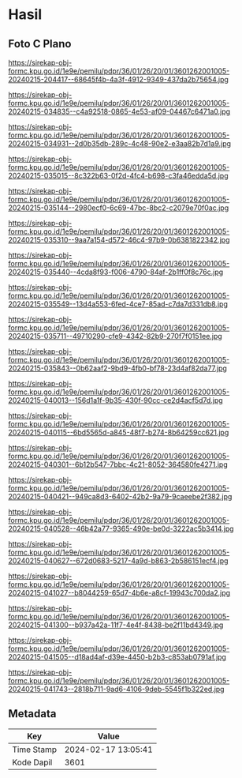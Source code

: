 # Hasil

## Foto C Plano

https://sirekap-obj-formc.kpu.go.id/1e9e/pemilu/pdpr/36/01/26/20/01/3601262001005-20240215-204417--68645f4b-4a3f-4912-9349-437da2b75654.jpg

https://sirekap-obj-formc.kpu.go.id/1e9e/pemilu/pdpr/36/01/26/20/01/3601262001005-20240215-034835--c4a92518-0865-4e53-af09-04467c6471a0.jpg

https://sirekap-obj-formc.kpu.go.id/1e9e/pemilu/pdpr/36/01/26/20/01/3601262001005-20240215-034931--2d0b35db-289c-4c48-90e2-e3aa82b7d1a9.jpg

https://sirekap-obj-formc.kpu.go.id/1e9e/pemilu/pdpr/36/01/26/20/01/3601262001005-20240215-035015--8c322b63-0f2d-4fc4-b698-c3fa46edda5d.jpg

https://sirekap-obj-formc.kpu.go.id/1e9e/pemilu/pdpr/36/01/26/20/01/3601262001005-20240215-035144--2980ecf0-6c69-47bc-8bc2-c2079e70f0ac.jpg

https://sirekap-obj-formc.kpu.go.id/1e9e/pemilu/pdpr/36/01/26/20/01/3601262001005-20240215-035310--9aa7a154-d572-46c4-97b9-0b6381822342.jpg

https://sirekap-obj-formc.kpu.go.id/1e9e/pemilu/pdpr/36/01/26/20/01/3601262001005-20240215-035440--4cda8f93-f006-4790-84af-2b1ff0f8c76c.jpg

https://sirekap-obj-formc.kpu.go.id/1e9e/pemilu/pdpr/36/01/26/20/01/3601262001005-20240215-035549--13d4a553-6fed-4ce7-85ad-c7da7d331db8.jpg

https://sirekap-obj-formc.kpu.go.id/1e9e/pemilu/pdpr/36/01/26/20/01/3601262001005-20240215-035711--49710290-cfe9-4342-82b9-270f7f0151ee.jpg

https://sirekap-obj-formc.kpu.go.id/1e9e/pemilu/pdpr/36/01/26/20/01/3601262001005-20240215-035843--0b62aaf2-9bd9-4fb0-bf78-23d4af82da77.jpg

https://sirekap-obj-formc.kpu.go.id/1e9e/pemilu/pdpr/36/01/26/20/01/3601262001005-20240215-040013--156d1a1f-9b35-430f-90cc-ce2d4acf5d7d.jpg

https://sirekap-obj-formc.kpu.go.id/1e9e/pemilu/pdpr/36/01/26/20/01/3601262001005-20240215-040115--6bd5565d-a845-48f7-b274-8b64259cc621.jpg

https://sirekap-obj-formc.kpu.go.id/1e9e/pemilu/pdpr/36/01/26/20/01/3601262001005-20240215-040301--6b12b547-7bbc-4c21-8052-364580fe4271.jpg

https://sirekap-obj-formc.kpu.go.id/1e9e/pemilu/pdpr/36/01/26/20/01/3601262001005-20240215-040421--949ca8d3-6402-42b2-9a79-9caeebe2f382.jpg

https://sirekap-obj-formc.kpu.go.id/1e9e/pemilu/pdpr/36/01/26/20/01/3601262001005-20240215-040528--46b42a77-9365-490e-be0d-3222ac5b3414.jpg

https://sirekap-obj-formc.kpu.go.id/1e9e/pemilu/pdpr/36/01/26/20/01/3601262001005-20240215-040627--672d0683-5217-4a9d-b863-2b586151ecf4.jpg

https://sirekap-obj-formc.kpu.go.id/1e9e/pemilu/pdpr/36/01/26/20/01/3601262001005-20240215-041027--b8044259-65d7-4b6e-a8cf-19943c700da2.jpg

https://sirekap-obj-formc.kpu.go.id/1e9e/pemilu/pdpr/36/01/26/20/01/3601262001005-20240215-041300--b937a42a-11f7-4e4f-8438-be2f11bd4349.jpg

https://sirekap-obj-formc.kpu.go.id/1e9e/pemilu/pdpr/36/01/26/20/01/3601262001005-20240215-041505--d18ad4af-d39e-4450-b2b3-c853ab0791af.jpg

https://sirekap-obj-formc.kpu.go.id/1e9e/pemilu/pdpr/36/01/26/20/01/3601262001005-20240215-041743--2818b711-9ad6-4106-9deb-5545f1b322ed.jpg


## Metadata

| Key        | Value               |
| ---------- | ------------------- |
| Time Stamp | 2024-02-17 13:05:41 |
| Kode Dapil | 3601                |



